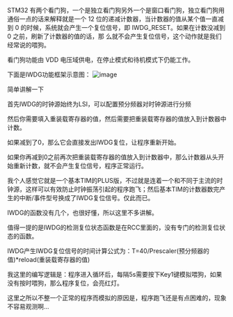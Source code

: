   STM32 有两个看门狗，一个是独立看门狗另外一个是窗口看门狗，独立看门狗用通俗一点的话来解释就是一个 12 位的递减计数器，当计数器的值从某个值一直减到 0 的时候，系统就会产生一个复位信号，即 IWDG_RESET。如果在计数没减到 0 之前，刷新了计数器的值的话，那
么就不会产生复位信号，这个动作就是我们经常说的喂狗。

  看门狗功能由 VDD 电压域供电，在停止模式和待机模式下仍能工作。

  下面是IWDG功能框架示意图：
  ![image](https://github.com/user-attachments/assets/20177289-3ea0-45e6-9396-8a45b99dc100)


  简单讲解一下

  首先IWDG的时钟源始终为LSI，可以配置预分频器对时钟源进行分频

  然后你需要填入重装载寄存器的值，然后需要把重装载寄存器的值放入到计数器中计数。

  如果减到了0，那么它会直接发出IWDG复位，让程序重新开始。

  如果你再减到0之前再次把重装载寄存器的值放入到计数器中，那么计数器从头开始重新计数，就不会产生复位信号，程序正常运行。

  我个人感觉它就是一个基本TIM的PLUS版，不过就是连着一个和不同于主流的时钟源，这样可以有效防止时钟振荡引起的程序跑飞；然后基本TIM的计数器数完产生的中断/事件型号换成了IWDG复位信号。仅此而已。

  IWDG的函数没有几个，也很好懂，所以这里不多讲解。

  值得一提的是IWDG的检测复位状态函数是在RCC里面的，没有专门的检测复位状态的函数。

  IWDG产生IWDG复位信号的时间计算公式为：T=40/Prescaler(预分频器的值)*reload(重装载寄存器的值)

  我这里的编写逻辑是：程序进入循环后，每隔5s需要按下Key1键模拟喂狗，如果没有按时喂狗，那么程序复位，会亮红灯。

  这里之所以不整一个正常的程序而模拟的原因是，程序跑飞还是有点困难的，现象不容易观测啊...
